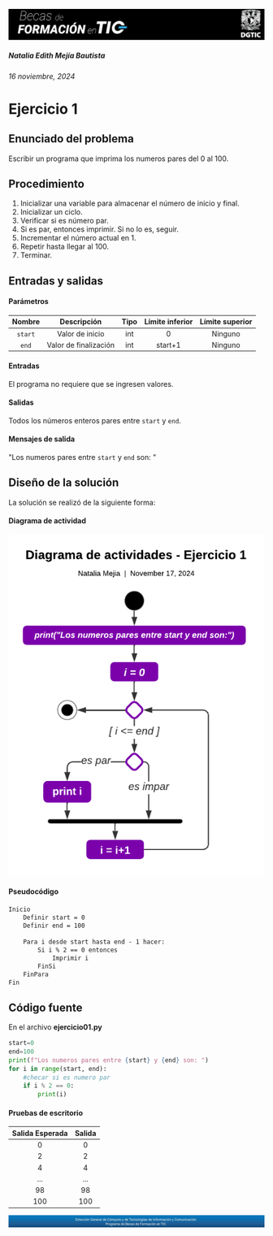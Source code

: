 ![headerDGTIC](/Imagenes/headerDGTIC.png)

##### Natalia Edith Mejía Bautista 
###### 16 noviembre, 2024

# Ejercicio 1

## Enunciado del problema
Escribir un programa que imprima los numeros pares del 0 al 100.

## Procedimiento 
1. Inicializar una variable para almacenar el número de inicio y final.
2. Inicializar un ciclo.
3. Verificar si es número par.
4. Si es par, entonces imprimir. Si no lo es, seguir.
5. Incrementar el número actual en 1.
6. Repetir hasta llegar al 100.
7. Terminar.

<!-- ## Entradas y salidas
| Left-Aligned  | Center Aligned  | Right Aligned |
|:------------- |:---------------:| -------------:|
| Row 1         | **Bold**        | Cell 3        |
| Row 2         | *Italic*        | Cell 6        |
| Row 3         | ~~Strike~~      | Cell 9        |
| Row 3         | [Link](dot.com) | Cell 9        |
 -->

 ## Entradas y salidas
#### Parámetros
| Nombre  | Descripción  | Tipo | Límite inferior | Límite superior |
|:-------------:|:---------------:| :-------------:|:---------:|:---------:|
| `start`  |Valor de inicio| int | 0 | Ninguno |
| `end`  |Valor de finalización| int | start+1 | Ninguno |

#### Entradas
El programa no requiere que se ingresen valores.

#### Salidas
Todos los números enteros pares entre `start` y `end`.
#### Mensajes de salida
"Los numeros pares entre `start` y `end` son: "

## Diseño de la solución 
La solución se realizó de la siguiente forma:
#### Diagrama de actividad
![Diagrama de actividad 01](/Imagenes/Diagrama01.png)


#### Pseudocódigo
<!-- ![Logo de Python](https://www.python.org/static/community_logos/python-logo-master-v3-TM.png) -->

<!-- Asi podemos hablar de `fun encontrar_pares`
Para imprimir **"¡Hola, mundo!"** en Python: -->

```plaintext
Inicio
    Definir start = 0
    Definir end = 100
    
    Para i desde start hasta end - 1 hacer:
        Si i % 2 == 0 entonces
            Imprimir i
        FinSi
    FinPara
Fin
```

## Código fuente
En el archivo **ejercicio01.py**
```python
start=0
end=100
print(f"Los numeros pares entre {start} y {end} son: ")
for i in range(start, end):
    #checar si es numero par
    if i % 2 == 0:
        print(i) 
```

#### Pruebas de escritorio
| Salida Esperada | Salida |
|:-------------:|:---------:|
| 0 | 0 |
| 2 | 2 |
| 4 | 4 |
| ... | ...|
| 98 | 98 |
| 100 | 100 |

![footerDGTIC](/Imagenes/footerDGTIC.png)